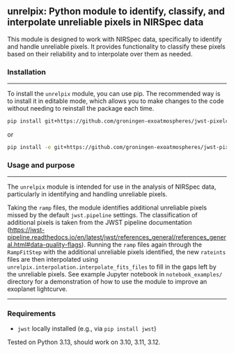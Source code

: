 ## unrelpix: Python module to identify, classify, and interpolate unreliable pixels in NIRSpec data
This module is designed to work with NIRSpec data, specifically to identify and handle unreliable pixels. It provides functionality to classify these pixels based on their reliability and to interpolate over them as needed. 


### Installation
----
To install the `unrelpix` module, you can use pip. The recommended way is to install it in editable mode, which allows you to make changes to the code without needing to reinstall the package each time.

```bash
pip install git+https://github.com/groningen-exoatmospheres/jwst-pixelcorrection.git
```
or
```bash
pip install -e git+https://github.com/groningen-exoatmospheres/jwst-pixelcorrection.git
```
### Usage and purpose
----
The `unrelpix` module is intended for use in the analysis of NIRSpec data, particularly in identifying and handling unreliable pixels.

Taking the `ramp` files, the module identifies additional unreliable pixels missed by the default `jwst.pipeline` settings. The classification of additional pixels is taken from the JWST pipeline documentation (https://jwst-pipeline.readthedocs.io/en/latest/jwst/references_general/references_general.html#data-quality-flags). Running the `ramp` files again through the `RampFitStep` with the additional unreliable pixels identified, the new `rateints` files are then interpolated using `unrelpix.interpolation.interpolate_fits_files` to fill in the gaps left by the unreliable pixels. See example Jupyter notebook in `notebook_examples/` directory for a demonstration of how to use the module to improve an exoplanet lightcurve.

----
### Requirements
- `jwst` locally installed (e.g., via `pip install jwst`)

Tested on Python 3.13, should work on 3.10, 3.11, 3.12.
